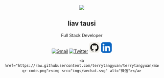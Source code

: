 

<div align="center">
  <img src="https://camo.githubusercontent.com/5ddf73ad3a205111cf8c686f687fc216c2946a75005718c8da5b837ad9de78c9/68747470733a2f2f7468756d62732e6766796361742e636f6d2f4576696c4e657874446576696c666973682d736d616c6c2e676966" width="150">
      <h2 align="center"> liav tausi </h2>
  <div> Full Stack Developer </div>
  
<p align="center">
		<a href="https://mail.google.com/mail/u/0/?fs=1&to=liavt242@gmail.com&su=SUBJECT&body=BODY&tf=cm)"><img src="https://user-images.githubusercontent.com/5141132/50740364-7ea80880-1217-11e9-8faf-2348e31beedd.png" width="38" alt="Gmail"></a>
	<a href="https://instegram.com/liavtausi"><img src="imgs/twitter.svg" alt="Twitter"></a>
	<a href="https://github.com/liav-tausi"><img src="https://github.com/tandpfun/skill-icons/blob/main/icons/Github-Light.svg" width="35" alt="GitHub"></a>
	<a href="https://www.linkedin.com/in/terrytangyuan"><img src="https://github.com/tandpfun/skill-icons/blob/main/icons/LinkedIn.svg" width="35" alt="LinkedIn"></a>

	<a href="https://raw.githubusercontent.com/terrytangyuan/terrytangyuan/master/imgs/wechat-qr-code.png"><img src="imgs/wechat.svg" alt="微信"></a>
</p>
